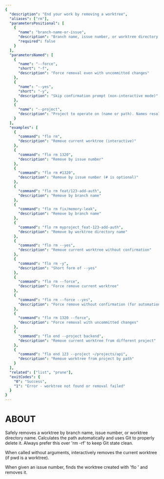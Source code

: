 ```yaml
---
{
  "description": "End your work by removing a worktree",
  "aliases": ["rm"],
  "parametersPositional": [
    {
      "name": "branch-name-or-issue",
      "description": "Branch name, issue number, or worktree directory name to remove (optional - defaults to current worktree)",
      "required": false
    }
  ],
  "parametersNamed": [
    {
      "name": "--force",
      "short": "-f",
      "description": "Force removal even with uncommitted changes"
    },
    {
      "name": "--yes",
      "short": "-y",
      "description": "Skip confirmation prompt (non-interactive mode)"
    },
    {
      "name": "--project",
      "description": "Project to operate on (name or path). Names resolved via ~/.config/flo/settings.json"
    }
  ],
  "examples": [
    {
      "command": "flo rm",
      "description": "Remove current worktree (interactive)"
    },
    {
      "command": "flo rm 1320",
      "description": "Remove by issue number"
    },
    {
      "command": "flo rm #1320",
      "description": "Remove by issue number (# is optional)"
    },
    {
      "command": "flo rm feat/123-add-auth",
      "description": "Remove by branch name"
    },
    {
      "command": "flo rm fix/memory-leak",
      "description": "Remove by branch name"
    },
    {
      "command": "flo rm myproject_feat-123-add-auth",
      "description": "Remove by worktree directory name"
    },
    {
      "command": "flo rm --yes",
      "description": "Remove current worktree without confirmation"
    },
    {
      "command": "flo rm -y",
      "description": "Short form of --yes"
    },
    {
      "command": "flo rm --force",
      "description": "Force remove current worktree"
    },
    {
      "command": "flo rm --force --yes",
      "description": "Force remove without confirmation (for automation)"
    },
    {
      "command": "flo rm 1320 --force",
      "description": "Force removal with uncommitted changes"
    },
    {
      "command": "flo end --project backend",
      "description": "Remove current worktree from different project"
    },
    {
      "command": "flo end 123 --project ~/projects/api",
      "description": "Remove worktree from project by path"
    }
  ],
  "related": ["list", "prune"],
  "exitCodes": {
    "0": "Success",
    "1": "Error - worktree not found or removal failed"
  }
}
---
```


# ABOUT

Safely removes a worktree by branch name, issue number, or worktree directory name.
Calculates the path automatically and uses Git to properly
delete it. Always prefer this over 'rm -rf' to keep Git
state clean.

When called without arguments, interactively removes the current worktree (if pwd is a worktree).

When given an issue number, finds the worktree created with
'flo <issue-number>' and removes it.
